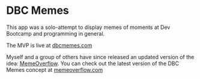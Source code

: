 DBC Memes
=========
This app was a solo-attempt to display memes of moments at Dev Bootcamp and programming in general.

The MVP is live at [dbcmemes.com](http://dbcmemes.com)

Myself and a group of others have since released an updated version of the idea: [MemeOverflow](http://github.com/fabsays/memeoverflow).
You can check out the latest version of the DBC Memes concept at [memeoverflow.com](http://memeoverflow.com)

